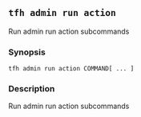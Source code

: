 ## `tfh admin run action`

Run admin run action subcommands

### Synopsis

    tfh admin run action COMMAND[ ... ]

### Description

Run admin run action subcommands

